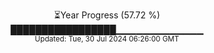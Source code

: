 <p align="center">
⏳Year Progress (57.72 %) <br>
█████████████████▁▁▁▁▁▁▁▁▁▁▁▁▁ <br>
<sub>Updated: Tue, 30 Jul 2024 06:26:00 GMT</sub>
</p>

